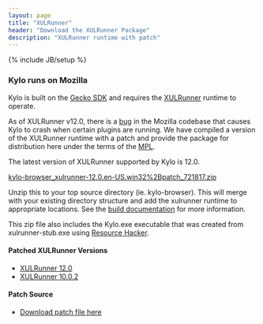 ```yaml
---
layout: page
title: "XULRunner"
header: "Download the XULRunner Package"
description: "XULRunner runtime with patch"
---
```

{% include JB/setup %}

### Kylo runs on Mozilla
Kylo is built on the [Gecko SDK](https://developer.mozilla.org/en/Gecko_SDK) and requires the [XULRunner](https://developer.mozilla.org/en/XULRunner) runtime to operate.

As of XULRunner v12.0, there is a [bug](https://bugzilla.mozilla.org/show_bug.cgi?id=721817) in the Mozilla codebase that causes Kylo to crash when certain plugins are running. We have compiled a version of the XULRunner runtime with a patch and provide the package for distribution here under the terms of the [MPL](http://www.mozilla.org/MPL).

The latest version of XULRunner supported by Kylo is 12.0. 

<i class="icon-download-alt"></i> [kylo-browser_xulrunner-12.0.en-US.win32%2Bpatch_721817.zip](http://hillcrestlabs.com/downloads/kylo/kylo-browser_xulrunner-12.0.en-US.win32%2Bpatch_721817.zip)

Unzip this to your top source directory (ie. kylo-browser). This will merge with your existing directory structure and add the xulrunner runtime to appropriate locations. See the [build documentation](https://github.com/teamkylo/kylo-browser/wiki/Build-Instructions) for more information.

This zip file also includes the Kylo.exe executable that was created from xulrunner-stub.exe using [Resource Hacker](http://www.angusj.com/resourcehacker/).


#### Patched XULRunner Versions
* [XULRunner 12.0](http://hillcrestlabs.com/downloads/kylo/kylo-browser_xulrunner-12.0.en-US.win32%2Bpatch_721817.zip)
* [XULRunner 10.0.2](http://hillcrestlabs.com/downloads/kylo/kylo-browser_xulrunner-10.0.2.en-US.win32%2Bpatch_721817.zip)

#### Patch Source
* [Download patch file here](http://hillcrestlabs.com/downloads/kylo/721817_xulrunner_cant_find_plugin-container_v3.patch)

